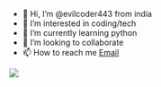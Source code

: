 - 👋 Hi, I’m @evilcoder443 from india
- 👀 I’m interested in coding/tech
- 🌱 I’m currently learning python 
- 💞️ I’m looking to collaborate 
- 📫 How to reach me 
 [Email](mailto:developwithaditya@outlook.com)


![](https://komarev.com/ghpvc/?username=evilcoder443&color=dc143c)
